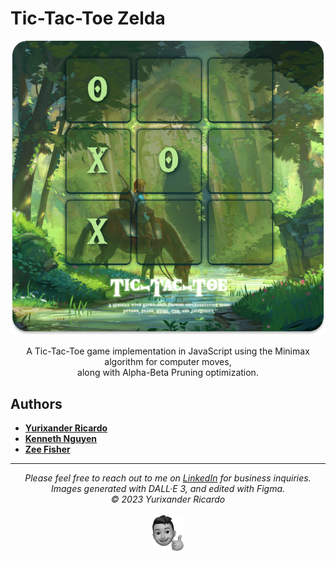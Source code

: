 # Tic-Tac-Toe Zelda

<div align="center">
  <img alt="A preview of the game in action featuring a Zelda-themed background" src="./github/preview.png" />
  <p>A Tic-Tac-Toe game implementation in JavaScript using the Minimax algorithm for computer moves,<br />along with Alpha-Beta Pruning optimization.</p>
</div>

## Authors

* **[Yurixander Ricardo](https://github.com/yurixander)**
* **[Kenneth Nguyen](https://github.com/KennNguyen/)**
* **[Zee Fisher](https://github.com/zmfisher01)**

<hr />
<div align="center">
  <i>
    Please feel free to reach out to me on <a href="https://www.linkedin.com/in/yurixander/">LinkedIn</a> for business inquiries.<br />
    Images generated with DALL·E 3, and edited with Figma.<br />
    &copy; 2023 Yurixander Ricardo<br /><br />
    <img alt="Thumbs up illustration" src="./github/thumbs-up.png" />
  </i>
</div>
